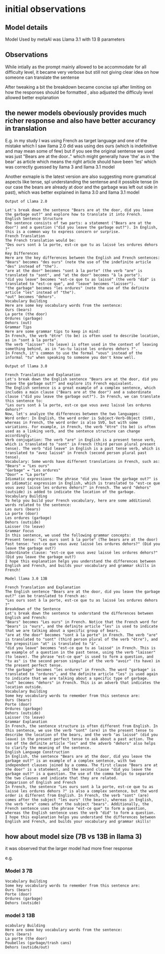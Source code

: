 # initial observations

## Model details
Model Used by metaAI was Llama 3.1 with 13 B parameters


## Observations
While intially as the prompt mainly allowed to be accommodate for all difficulty level, it became very verbose but still not giving clear idea on how someone can translate the sentense

After tweaking a bit the breakdown became concise spl after limiting on how the responses should be formatted , also adjusted the difficuly level allowed better explanation

## the newer models obeviously provides much richer response and also have better accurancy in translation

E.g. in my study I was using French as target language and one of the mistake which I saw llama 2.0 did was using des ours (which is indefinitive and may mean some of few) but if you see the original sentense we used was just "Bears are at the door.." which might generally have 'the' as in 'the bear' as article which means the right article should have been 'les' which was correctly guessed by llama 3 and llama 3.1 model

Another exmaple is the latest version are also suggesting more gramatical aspects like tense, spl understanding the sentense and it possible tense (in our case the bears are already at door and the garbage was left out side in past), which was better explained in llama 3.0 and llama 3.1 model

````
Output of Llama 2.0

Let's break down the sentence "Bears are at the door, did you leave the garbage out?" and explore how to translate it into French.
English Sentence Structure
The sentence consists of two parts: a statement ("Bears are at the door") and a question ("did you leave the garbage out?"). In English, this is a common way to express concern or surprise.
French Translation
The French translation would be:
"Des ours sont à la porte, est-ce que tu as laissé les ordures dehors ?"
Key Differences
Here are the key differences between the English and French sentences:
"Bears" becomes "des ours" (note the use of the indefinite article "des" instead of "the").
"are at the door" becomes "sont à la porte" (the verb "are" is translated to "sont", and "at the door" becomes "à la porte").
"did you leave" becomes "est-ce que tu as laissé" (the verb "did" is translated to "est-ce que", and "leave" becomes "laisser").
"the garbage" becomes "les ordures" (note the use of the definite article "les" instead of "the").
"out" becomes "dehors".
Vocabulary Building
Here are some key vocabulary words from the sentence:
Ours (bears)
La porte (the door)
Ordures (garbage)
Dehors (out)
Grammar Tips
Here are some grammar tips to keep in mind:
In French, the verb "être" (to be) is often used to describe location, as in "sont à la porte".
The verb "laisser" (to leave) is often used in the context of leaving something behind, as in "as-tu laissé les ordures dehors ?".
In French, it's common to use the formal "vous" instead of the informal "tu" when speaking to someone you don't know well.
````


````
Output of llama 3.0

French Translation and Explanation
Let's break down the English sentence "Bears are at the door, did you leave the garbage out?" and explore its French equivalent.
The English sentence is a great example of a complex sentence, which includes a main clause ("Bears are at the door") and a subordinate clause ("did you leave the garbage out?"). In French, we can translate this sentence to:
"Les ours sont à la porte, est-ce que vous avez laissé les ordures dehors?"
Now, let's analyze the differences between the two languages:
Word order: In English, the word order is Subject-Verb-Object (SVO), whereas in French, the word order is also SVO, but with some variations. For example, in French, the verb "être" (to be) is often used as a linking verb, and the sentence structure can change accordingly.
Verb conjugation: The verb "are" in English is a present tense verb, which is translated to "sont" in French (third person plural present tense). The verb "did leave" in English is a past tense verb, which is translated to "avez laissé" in French (second person plural past tense).
Vocabulary: Some words have different translations in French, such as:
"Bears" = "Les ours"
"Garbage" = "Les ordures"
"Door" = "La porte"
Idiomatic expressions: The phrase "did you leave the garbage out?" is an idiomatic expression in English, which is translated to "est-ce que vous avez laissé les ordures dehors?" in French. The word "dehors" (outside) is added to indicate the location of the garbage.
Vocabulary Building
To help you build your French vocabulary, here are some additional words related to the sentence:
Les ours (bears)
La porte (door)
Les ordures (garbage)
Dehors (outside)
Laisser (to leave)
Grammar Focus
In this sentence, we used the following grammar concepts:
Present tense: "Les ours sont à la porte" (The bears are at the door)
Past tense: "est-ce que vous avez laissé les ordures dehors?" (Did you leave the garbage out?)
Subordinate clause: "est-ce que vous avez laissé les ordures dehors?" (Did you leave the garbage out?)
I hope this explanation helps you understand the differences between English and French, and builds your vocabulary and grammar skills in French!
````


````
Model llama 3.0 13B

French Translation and Explanation
The English sentence "Bears are at the door, did you leave the garbage out?" can be translated to French as:
"Les ours sont à la porte, est-ce que tu as laissé les ordures dehors ?"
Breakdown of the Sentence
Let's break down the sentence to understand the differences between English and French:
"Bears" becomes "Les ours" in French. Notice that the French word for "bears" is "ours", and the definite article "les" is used to indicate that we are talking about a specific group of bears.
"are at the door" becomes "sont à la porte" in French. The verb "are" is translated to "sont" (third person plural of the verb "être"), and the preposition "at" is translated to "à".
"did you leave" becomes "est-ce que tu as laissé" in French. This is an example of a question in the past tense, using the verb "laisser" (to leave). The phrase "est-ce que" is used to form a question, and "tu as" is the second person singular of the verb "avoir" (to have) in the present perfect tense.
"the garbage" becomes "les ordures" in French. The word "garbage" is translated to "ordures", and the definite article "les" is used again to indicate that we are talking about a specific type of garbage.
"out" becomes "dehors" in French. This is an adverb that indicates the location outside.
Vocabulary Building
Some key vocabulary words to remember from this sentence are:
Ours (bears)
Porte (door)
Ordures (garbage)
Dehors (outside)
Laisser (to leave)
Grammar Explanation
In French, the sentence structure is often different from English. In this sentence, we use the verb "sont" (are) in the present tense to describe the location of the bears, and the verb "as laissé" (did you leave) in the present perfect tense to ask about a past action. The use of the definite article "les" and the adverb "dehors" also helps to clarify the meaning of the sentence.
English Language Construction
In English, the sentence "Bears are at the door, did you leave the garbage out?" is an example of a complex sentence, with two independent clauses joined by a comma. The first clause "Bears are at the door" is a statement, and the second clause "did you leave the garbage out?" is a question. The use of the comma helps to separate the two clauses and indicate that they are related.
Comparison of English and French
In French, the sentence "Les ours sont à la porte, est-ce que tu as laissé les ordures dehors ?" is also a complex sentence, but the word order is different from English. In French, the verb "sont" (are) comes after the subject "les ours" (the bears), whereas in English, the verb "are" comes after the subject "bears". Additionally, the French sentence uses the phrase "est-ce que" to form a question, whereas the English sentence uses the verb "did" to form a question.
I hope this explanation helps you understand the differences between English and French, and builds your vocabulary and grammar skills!

````

## how about model size (7B vs 13B in llama 3)

it was observed that the larger model had more finer response


e.g.

### Model 3 7B
```
Vocabulary Building
Some key vocabulary words to remember from this sentence are:
Ours (bears)
Porte (door)
Ordures (garbage)
Dehors (outside)
````

### model 3 13B
```
ocabulary Building
Here are some key vocabulary words from the sentence:
Ours (bears)
La porte (the door)
Poubelles (garbage/trash cans)
Dehors (outside/out)
```